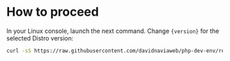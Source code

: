 # How to proceed 

In your Linux console, launch the next command. Change `{version}` for the selected Distro version:

```bash
curl -sS https://raw.githubusercontent.com/davidnaviaweb/php-dev-env/refs/heads/main/{version}/setup.sh | sudo bash
```
